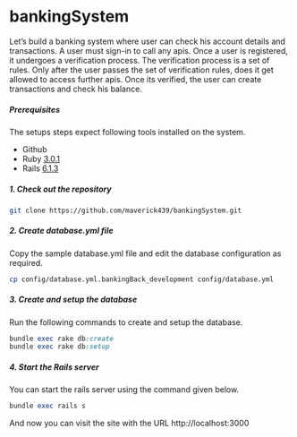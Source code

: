 # bankingSystem

Let’s build a banking system where user can check his account details and transactions.
A user must sign-in to call any apis. Once a user is registered, it undergoes a verification process.
The verification process is a set of rules. Only after the user passes the set of verification rules,
does it get allowed to access further apis.
Once its verified, the user can create transactions and check his balance.

##### Prerequisites

The setups steps expect following tools installed on the system.

- Github
- Ruby [3.0.1](https://github.com/organization/project-name/blob/master/.ruby-version#L1)
- Rails [6.1.3](https://github.com/organization/project-name/blob/master/Gemfile#L12)

##### 1. Check out the repository

```bash
git clone https://github.com/maverick439/bankingSystem.git
```

##### 2. Create database.yml file

Copy the sample database.yml file and edit the database configuration as required.

```bash
cp config/database.yml.bankingBack_development config/database.yml
```

##### 3. Create and setup the database

Run the following commands to create and setup the database.

```ruby
bundle exec rake db:create
bundle exec rake db:setup
```

##### 4. Start the Rails server

You can start the rails server using the command given below.

```ruby
bundle exec rails s
```

And now you can visit the site with the URL http://localhost:3000

